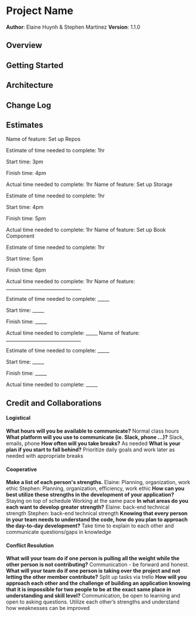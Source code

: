 # Project Name

**Author**: Elaine Huynh & Stephen Martinez
**Version**: 1.1.0 

## Overview
<!-- Provide a high level overview of what this application is and why you are building it, beyond the fact that it's an assignment for this class. (i.e. What's your problem domain?) -->

## Getting Started
<!-- What are the steps that a user must take in order to build this app on their own machine and get it running? -->

## Architecture
<!-- Provide a detailed description of the application design. What technologies (languages, libraries, etc) you're using, and any other relevant design information. -->

## Change Log
<!-- Use this area to document the iterative changes made to your application as each feature is successfully implemented. Use time stamps. Here's an example:

01-01-2001 4:59pm - Application now has a fully-functional express server, with a GET route for the location resource. -->

## Estimates
<!-- See below -->
Name of feature: Set up Repos

Estimate of time needed to complete: 1hr

Start time: 3pm

Finish time: 4pm

Actual time needed to complete: 1hr
Name of feature: Set up Storage

Estimate of time needed to complete: 1hr

Start time: 4pm

Finish time: 5pm

Actual time needed to complete: 1hr
Name of feature: Set up Book Component

Estimate of time needed to complete: 1hr

Start time: 5pm

Finish time: 6pm

Actual time needed to complete: 1hr
Name of feature: ________________________________

Estimate of time needed to complete: _____

Start time: _____

Finish time: _____

Actual time needed to complete: _____
Name of feature: ________________________________

Estimate of time needed to complete: _____

Start time: _____

Finish time: _____

Actual time needed to complete: _____

## Credit and Collaborations
<!-- Give credit (and a link) to other people or resources that helped you build this application. -->

#### Logistical
**What hours will you be available to communicate?**
Normal class hours
**What platform will you use to communicate (ie. Slack, phone …)?**
Slack, emails, phone
**How often will you take breaks?**
As needed 
**What is your plan if you start to fall behind?**
Prioritize daily goals and work later as needed with appropriate breaks

#### Cooperative
**Make a list of each person's strengths.**
Elaine: Planning, organization, work ethic
Stephen: Planning, organization, efficiency, work ethic
**How can you best utilize these strengths in the development of your application?**
Staying on top of schedule 
Working at the same pace 
**In what areas do you each want to develop greater strength?**
Elaine: back-end technical strength
Stephen: back-end technical strength
**Knowing that every person in your team needs to understand the code, how do you plan to approach the day-to-day development?**
Take time to explain to each other and communicate questions/gaps in knowledge

#### Conflict Resolution
**What will your team do if one person is pulling all the weight while the other person is not contributing?**
Communication - be forward and honest. 
**What will your team do if one person is taking over the project and not letting the other member contribute?**
Split up tasks via trello
**How will you approach each other and the challenge of building an application knowing that it is impossible for two people to be at the exact same place in understanding and skill level?**
Communication, be open to learning and open to asking questions. Utilize each other’s strengths and understand how weaknesses can be improved